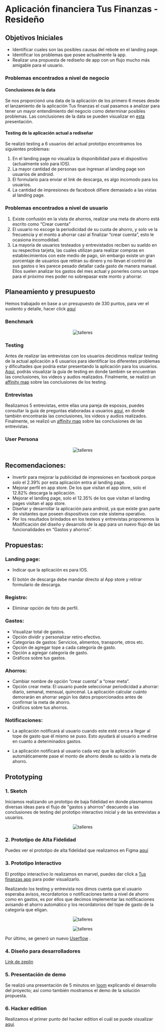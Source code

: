 # Aplicación financiera Tus Finanzas - Resideño

## Objetivos Iniciales

* Identificar cuales son las posibles causas del rebote en el landing page.
* Identificar los problemas que posee actualmente la app.
* Realizar una propuesta de rediseño de app con un flujo mucho más amigable para el usuario.

### Problemas encontrados a nivel de negocio 

#### Conclusiones de la data

Se nos proporcionó una data de la aplicación de los primero 6 meses desde el lanzamiento de la aplicación Tus finanzas el cual pasamos a analizar para tener un mayor entendimiento del negocio como determinar posibles problemas. Las conclusiones de la data se pueden visualizar en [esta](https://docs.google.com/presentation/d/1Z7585VzphH2l1c1yBimRueJYj4Xl-_PyPUh6WX7KRwQ/edit?usp=sharing) presentación.

#### Testing de la aplicación actual a rediseñar

Se realizó testing a 6 usuarios del actual prototipo encontramos los siguientes problemas:

1. En el landing page no visualiza la disponibilidad para el dispositivo (actualmente solo para IOS).
2. La mayor cantidad de personas que ingresan al landing page son usuarios de android.
3. El formulario para enviar el link de descarga, es algo incomodo para los usuarios.
4. La cantidad de impresiones de facebook difiere demasiado a las vistas al landing page.

### Problemas encontrados a nivel de usuario

1. Existe confusión en la vista de ahorros, realizar una meta de ahorro está escrito como “Crear cuenta”
2. El usuario no escoge la periodicidad de su cuota de ahorro, y solo ve la frecuencia y el monto a ahorrar casi al finalizar “crear cuenta”, esto le ocasiona incomodidad.
3. La mayoría de usuarios testeados y entrevistados reciben su sueldo en su respectiva tarjeta, las cuales utilizan para realizar compras en establecimientos con este medio de pago, sin embargo existe un gran porcentaje de usuarios que retiran su dinero y no llevan el control de sus gastos o les parece pesado detallar cada gasto de manera manual. Ellos suelen analizar los gastos del mes actual y ponerles como un tope para el próximo mes poder no sobrepasar este monto y ahorrar.

## Planeamiento y presupuesto
Hemos trabajado en base a un presupuesto de 330 puntos, para ver el sustento y detalle, hacer click [aquí](https://docs.google.com/spreadsheets/d/1iTTE4I9BoogeJpxasQy6_O3esUpVbxuLFGqa4HDFR6U/edit)

### Benchmark

<p align = "center"><img src="benchmarck.png " alt="talleres" border="0"></p>

### Testing

Antes de realizar las entrevistas con los usuarios decidimos realizar testing de la actual aplicación a 6 usuarios para identificar los diferentes problemas y dificultades que podría estar presentando la aplicación para los usuarios. [Aquí](https://drive.google.com/drive/folders/1tX4PPUeOUeuWNRhZAqV5d19Zht0OU53D?usp=sharing), podrás visualizar la guía de testing en donde también se encuentran las conclusiones, los videos y audios realizados. Finalmente, se realizó un [affinity map](https://realtimeboard.com/app/board/o9J_kzenrq8=/) sobre las conclusiones de los testing. 

### Entrevistas

Realizamos 5 entrevistas, entre ellas una pareja de esposos, puedes consultar la guía de preguntas elaboradas a usuarios [aquí](https://drive.google.com/drive/folders/1qaPnOur8W1crgtfNnjKHyNUSoNZ3Ajzp), en donde también encontrarás las conclusiones, los videos y audios realizados. Finalmente, se realizó un [affinity map](https://realtimeboard.com/app/board/o9J_kzepe7g=/) sobre las conclusiones de las entrevistas. 


### User Persona

<p align = "center"><img src="userPersona.png " alt="talleres" border="0"></p>



## Recomendaciones:
* Invertir para mejorar la publicidad de impresiones en facebook porque solo el 2.39% por esta aplicación entra al landing page.
* Mejorar perfil en app store. De los que visitan el app store, solo el 12.82% descarga la aplicación. 
* Mejorar el landing page, solo el 12.35% de los que visitan el landing pages visitan el app store.
* Diseñar y desarrollar la aplicación para android, ya que existe gran parte de visitantes que poseen dispositivos con este sistema operativo.
* Por los resultados brindados en los testeos y entrevistas proponemos la Modificación del diseño y desarrollo de la app para un nuevo flujo de las funcionalidades en  “Gastos y ahorros”.


## Propuestas:

### Landing page: 

* Indicar que la aplicación es para IOS.

* El botón de descarga debe mandar directo al App store y retirar formulario de descarga.


### Registro: 

* Eliminar opción de foto de perfil.
 

### Gastos: 

* Visualizar total de gastos.
* Opción dividir y personalizar retiro efectivo.
* Categorías de gastos: Servicios, alimentos, transporte, otros etc.
* Opción de agregar tope a cada categoría de gasto.
* Opción a agregar categoría de gasto.
* Gráficos sobre tus gastos.


### Ahorros: 

* Cambiar nombre de opción “crear cuenta” a “crear meta”.
* Opción crear meta: El usuario puede seleccionar periodicidad a ahorrar: diario, semanal, mensual, quincenal. La aplicación calcular cuánto demorarán en ahorrar según los datos proporcionados antes de confirmar la meta de ahorro.
* Gráficos sobre tus ahorros.


### Notificaciones:

* La aplicación notificará al usuario cuando este esté cerca a llegar al tope de gasto que él mismo se puso. Esto ayudará al usuario a medirse en cuanto a determinados gastos.

* La aplicación notificará al usuario cada vez que la aplicación automáticamente pase el monto de ahorro desde su saldo a la meta de ahorro.



## Prototyping
 
### 1. Sketch
Iniciamos realizando un prototipo de baja fidelidad en donde plasmamos diversas ideas para el flujo de "gastos y ahorros" deacuerdo a las conclusiones de testing del prototipo interactivo inicial y de las entrevistas a usuarios.

<p align = "center"><img src="skecth.jpg " alt="talleres" border="0"></p>

### 2. Prototipo de Alta Fidelidad

Puedes ver el prototipo de alta fidelidad que realizamos en Figma [aquí](https://www.figma.com/file/cx9Bb3rkGkGoo130qJ8nor/proyecto-Tus-Finanzas-App-redise%C3%B1o?node-id=0%3A1)


### 3. Prototipo Interactivo

El protitpo interactivo lo realizamos en marvel, puedes dar click a [Tus finanzas app](https://marvelapp.com/5j3hbj9/screen/48324252) para poder visualizarlo.

Realizando los testing y entrevista nos dimos cuenta que el usuario esperaba avisos, recordatorios o notificaciones tanto a nivel de ahorro como en gastos, es por ellos que decimos implementar las notificaciones avisando el ahorro automático y los recordatorios del tope de gasto de la categoría que eligan.

<p align = "center"><img src="notificacion.png " alt="talleres" border="0"></p>

<p align = "center"><img src="notificacion1.png" alt="talleres" border="0"></p>


Por último, se generó un nuevo [Userflow](https://userflows.marvelapp.com/5j3hbj9) .


### 4. Diseño para desarrolladores

[Link de zeplin](https://zpl.io/VQE3Qjk)

### 5. Presentación de demo

Se realizó una presentación de 5 minutos en [loom](https://www.useloom.com/share/657cc36489e5499b869c3d48a614ec4e) explicando el desarrollo del proyecto; así como también mostramos el demo de la solución propuesta.

### 6. Hacker edition

Realizamos el primer punto del hacker edition el cuál se puede visualizar [aquí](https://docs.google.com/document/d/1BaNfF4g5cqwvpfZMfraOqA98dCQhruOGrk_Mo88YTrs/edit?usp=sharing).













